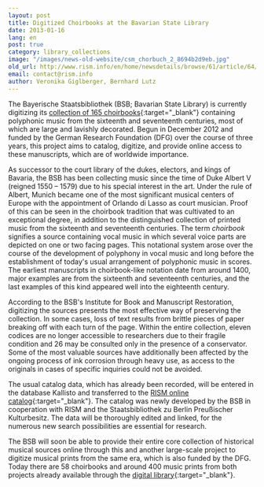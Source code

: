```yaml
---
layout: post
title: Digitized Choirbooks at the Bavarian State Library
date: 2013-01-16
lang: en
post: true
category: library_collections
image: "/images/news-old-website/csm_chorbuch_2_8694b2d9eb.jpg"
old_url: http://www.rism.info/en/home/newsdetails/browse/61/article/64/digitized-choirbooks-at-the-bavarian-state-library.html
email: contact@rism.info
author: Veronika Giglberger, Bernhard Lutz
---
```


The Bayerische Staatsbibliothek (BSB; Bavarian State Library) is currently digitizing its [collection of 165 choirbooks](http://daten.digitale-sammlungen.de/~db/ausgaben/uni_ausgabe.html?projekt=1257941718&recherche=ja&ordnung=sig){:target="_blank"} containing polyphonic music from the sixteenth and seventeenth centuries, most of which are large and lavishly decorated. Begun in December 2012 and funded by the German Research Foundation (DFG) over the course of three years, this project aims to catalog, digitize, and provide online access to these manuscripts, which are of worldwide importance.

As successor to the court library of the dukes, electors, and kings of Bavaria, the BSB has been collecting music since the time of Duke Albert V (reigned 1550 – 1579) due to his special interest in the art. Under the rule of Albert, Munich became one of the most significant musical centers of Europe with the appointment of Orlando di Lasso as court musician. Proof of this can be seen in the choirbook tradition that was cultivated to an exceptional degree, in addition to the distinguished collection of printed music from the sixteenth and seventeenth centuries. The term _choirbook_ signifies a source containing vocal music in which several voice parts are depicted on one or two facing pages. This notational system arose over the course of the development of polyphony in vocal music and long before the establishment of today's usual arrangement of polyphonic music in scores. The earliest manuscripts in choirbook-like notation date from around 1400, major examples are from the sixteenth and seventeenth centuries, and the last examples of this kind appeared well into the eighteenth century.

According to the BSB's Institute for Book and Manuscript Restoration, digitizing the sources presents the most effective way of preserving the collection. In some cases, loss of text results from brittle pieces of paper breaking off with each turn of the page. Within the entire collection, eleven codices are no longer accessible to researchers due to their fragile condition and 26 may be consulted only in the presence of a conservator. Some of the most valuable sources have additionally been affected by the ongoing process of ink corrosion through heavy use, as access to the originals in cases of specific inquiries could not be avoided.

The usual catalog data, which has already been recorded, will be entered in the database Kallisto and transferred to the [RISM online catalog](http://opac.rism.info/){:target="_blank"}. The catalog was newly developed by the BSB in cooperation with RISM and the Staatsbibliothek zu Berlin Preußischer Kulturbesitz. The data will be thoroughly edited and linked, for the numerous new search possibilities are essential for research.

The BSB will soon be able to provide their entire core collection of historical musical sources online through this and another large-scale project to digitize musical prints from the same era, which is also funded by the DFG. Today there are 58 choirbooks and around 400 music prints from both projects already available through the [digital library](http://www.digitale-sammlungen.de/){:target="_blank"}.